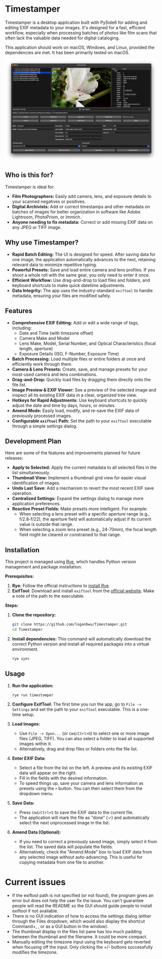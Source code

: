 # Timestamper

Timestamper is a desktop application built with PySide6 for adding and editing EXIF metadata to your images. It's designed for a fast, efficient workflow, especially when processing batches of photos like film scans that often lack the valuable data needed for digital cataloging.

This application should work on macOS, Windows, and Linux, provided the dependencies are met. It has been primarily tested on macOS.

![Screenshot of main screen](https://github.com/loganbwu/Timestamper/blob/main/screenshots/main_screen.png?raw=true)

## Who is this for?

Timestamper is ideal for:

-   **Film Photographers:** Easily add camera, lens, and exposure details to your scanned negatives or positives.
-   **Digital Archivists:** Add or correct timestamps and other metadata on batches of images for better organization in software like Adobe Lightroom, PhotoPrism, or Immich.
-   **Anyone needing to fix metadata:** Correct or add missing EXIF data on any JPEG or TIFF image.

## Why use Timestamper?

-   **Rapid Batch Editing:** The UI is designed for speed. After saving data for one image, the application automatically advances to the next, retaining relevant data to minimize repetitive typing.
-   **Powerful Presets:** Save and load entire camera and lens profiles. If you shoot a whole roll with the same gear, you only need to enter it once.
-   **Efficient Workflow:** Use drag-and-drop to load files and folders, and keyboard shortcuts to make quick datetime adjustments.
-   **Data Integrity:** The app uses the industry-standard `exiftool` to handle metadata, ensuring your files are modified safely.

## Features

-   **Comprehensive EXIF Editing:** Add or edit a wide range of tags, including:
    -   Date and Time (with timezone offset)
    -   Camera Make and Model
    -   Lens Make, Model, Serial Number, and Optical Characteristics (focal length, aperture)
    -   Exposure Details (ISO, F-Number, Exposure Time)
-   **Batch Processing:** Load multiple files or entire folders at once and efficiently work through them.
-   **Camera & Lens Presets:** Create, save, and manage presets for your most-used camera and lens combinations.
-   **Drag-and-Drop:** Quickly load files by dragging them directly onto the file list.
-   **Image Preview & EXIF Viewer:** See a preview of the selected image and inspect all its existing EXIF data in a clear, organized tree view.
-   **Hotkeys for Rapid Adjustments:** Use keyboard shortcuts to quickly adjust the date and time by days, hours, or minutes.
-   **Amend Mode:** Easily load, modify, and re-save the EXIF data of previously processed images.
-   **Configurable `exiftool` Path:** Set the path to your `exiftool` executable through a simple settings dialog.

## Development Plan

Here are some of the features and improvements planned for future releases:

-   **Apply to Selected:** Apply the current metadata to all selected files in the list simultaneously.
-   **Thumbnail View:** Implement a thumbnail grid view for easier visual identification of images.
-   **Undo Last Save:** Add a mechanism to revert the most recent EXIF save operation.
-   **Centralized Settings:** Expand the settings dialog to manage more application preferences.
-   **Reactive Preset Fields:** Make presets more intelligent. For example:
    -   When selecting a lens preset with a specific aperture range (e.g., f/2.8-f/22), the aperture field will automatically adjust if its current value is outside that range.
    -   When selecting a zoom lens preset (e.g., 24-70mm), the focal length field might be cleared or constrained to that range.

## Installation

This project is managed using [Rye](https://rye-up.com/), which handles Python version management and package installation.

**Prerequisites:**

1.  **Rye:** Follow the official instructions to [install Rye](https://rye-up.com/guide/installation/).
2.  **ExifTool:** Download and install `exiftool` from the [official website](https://exiftool.org/). Make a note of the path to the executable.

**Steps:**

1.  **Clone the repository:**
    ```bash
    git clone https://github.com/loganbwu/Timestamper.git
    cd Timestamper
    ```

2.  **Install dependencies:**
    This command will automatically download the correct Python version and install all required packages into a virtual environment.
    ```bash
    rye sync
    ```

## Usage

1.  **Run the application:**
    ```bash
    rye run timestamper
    ```

2.  **Configure ExifTool:**
    The first time you run the app, go to `File -> Settings` and set the path to your `exiftool` executable. This is a one-time setup.

3.  **Load Images:**
    -   Use `File -> Open...` (or `Cmd/Ctrl+O`) to select one or more image files (JPEG, TIFF). You can also select a folder to load all supported images within it.
    -   Alternatively, drag and drop files or folders onto the file list.

4.  **Enter EXIF Data:**
    -   Select a file from the list on the left. A preview and its existing EXIF data will appear on the right.
    -   Fill in the fields with the desired information.
    -   To speed things up, save your camera and lens information as presets using the `+` button. You can then select them from the dropdown menu.

5.  **Save Data:**
    -   Press `Cmd/Ctrl+S` to save the EXIF data to the current file.
    -   The application will mark the file as "done" (✓) and automatically select the next unprocessed image in the list.

6.  **Amend Data (Optional):**
    -   If you need to correct a previously saved image, simply select it from the list. The saved data will populate the fields.
    -   Alternatively, check the "Amend Mode" box to load EXIF data from any selected image without auto-advancing. This is useful for copying metadata from one file to another.

# Current issues
- If the exiftool path is not specified (or not found), the program gives an error but does not help the user fix the issue. You can't guarantee people will read the README so the GUI should guide people to install exiftool if not available.
- There is no GUI indication of how to access the settings dialog (either through the Files dropdown, which would also display the shortcut Command+, , or as a GUI button in the window).
- The thumbnail display in the files list pane has too much padding between the thumbnail and the filename. It could be more compact.
- Manually editing the timezone input using the keyboard gets reverted when focusing off the input. Only clicking the +/- buttons successfully modifies the timezone.
